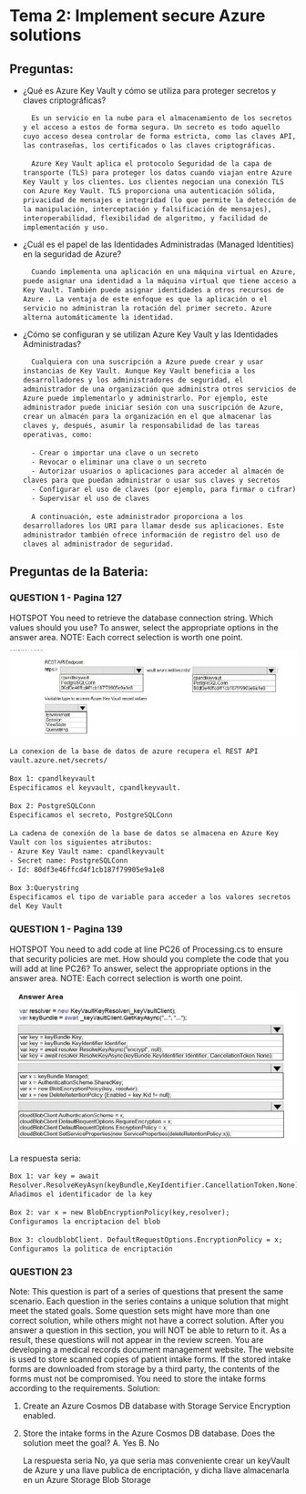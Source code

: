 # Tema 2: Implement secure Azure solutions
## Preguntas:

- ¿Qué es Azure Key Vault y cómo se utiliza para proteger secretos y claves criptográficas?

		Es un servicio en la nube para el almacenamiento de los secretos y el acceso a estos de forma segura. Un secreto es todo aquello cuyo acceso desea controlar de forma estricta, como las claves API, las contraseñas, los certificados o las claves criptográficas. 
		
		Azure Key Vault aplica el protocolo Seguridad de la capa de transporte (TLS) para proteger los datos cuando viajan entre Azure Key Vault y los clientes. Los clientes negocian una conexión TLS con Azure Key Vault. TLS proporciona una autenticación sólida, privacidad de mensajes e integridad (lo que permite la detección de la manipulación, interceptación y falsificación de mensajes), interoperabilidad, flexibilidad de algoritmo, y facilidad de implementación y uso.
	
- ¿Cuál es el papel de las Identidades Administradas (Managed Identities) en la seguridad
de Azure?

		Cuando implementa una aplicación en una máquina virtual en Azure, puede asignar una identidad a la máquina virtual que tiene acceso a Key Vault. También puede asignar identidades a otros recursos de Azure . La ventaja de este enfoque es que la aplicación o el servicio no administran la rotación del primer secreto. Azure alterna automáticamente la identidad. 

- ¿Cómo se configuran y se utilizan Azure Key Vault y las Identidades Administradas?

        Cualquiera con una suscripción a Azure puede crear y usar instancias de Key Vault. Aunque Key Vault beneficia a los desarrolladores y los administradores de seguridad, el administrador de una organización que administra otros servicios de Azure puede implementarlo y administrarlo. Por ejemplo, este administrador puede iniciar sesión con una suscripción de Azure, crear un almacén para la organización en el que almacenar las claves y, después, asumir la responsabilidad de las tareas operativas, como:
        
        - Crear o importar una clave o un secreto
        - Revocar o eliminar una clave o un secreto
        - Autorizar usuarios o aplicaciones para acceder al almacén de claves para que puedan administrar o usar sus claves y secretos
        - Configurar el uso de claves (por ejemplo, para firmar o cifrar)
        - Supervisar el uso de claves
        
        A continuación, este administrador proporciona a los desarrolladores los URI para llamar desde sus aplicaciones. Este administrador también ofrece información de registro del uso de claves al administrador de seguridad.

  

## Preguntas de la Bateria:

### QUESTION 1 - Pagina 127
HOTSPOT
You need to retrieve the database connection string.
Which values should you use? To answer, select the appropriate options in the answer area.
NOTE: Each correct selection is worth one point.

![Tema1_Pregunta1](imagenes\Tema1_Pregunta2.JPG)

    La conexion de la base de datos de azure recupera el REST API vault.azure.net/secrets/
    
    Box 1: cpandlkeyvault
    Especificamos el keyvault, cpandlkeyvault.
    
    Box 2: PostgreSQLConn
    Especificamos el secreto, PostgreSQLConn
    
    La cadena de conexión de la base de datos se almacena en Azure Key Vault con los siguientes atributos:
    - Azure Key Vault name: cpandlkeyvault
    - Secret name: PostgreSQLConn
    - Id: 80df3e46ffcd4f1cb187f79905e9a1e8
    
    Box 3:Querystring
    Especificamos el tipo de variable para acceder a los valores secretos del Key Vault



### QUESTION 1 - Pagina 139

HOTSPOT
You need to add code at line PC26 of Processing.cs to ensure that security policies are met.
How should you complete the code that you will add at line PC26? To answer, select the appropriate
options in the answer area.
NOTE: Each correct selection is worth one point.

![Tema1_Pregunta1](imagenes\Tema1_Pregunta1.JPG)

La respuesta seria:

    Box 1: var key = await Resolver.ResolveKeyAsyn(keyBundle,KeyIdentifier.CancellationToken.None);
    Añadimos el identificador de la key
    
    Box 2: var x = new BlobEncryptionPolicy(key,resolver);
    Configuramos la encriptacion del blob
    
    Box 3: cloudblobClient. DefaultRequestOptions.EncryptionPolicy = x;
    Configuramos la politica de encriptación

### QUESTION 23
Note: This question is part of a series of questions that present the same scenario. Each question
in the series contains a unique solution that might meet the stated goals. Some question sets might
have more than one correct solution, while others might not have a correct solution.
After you answer a question in this section, you will NOT be able to return to it. As a result, these
questions will not appear in the review screen.
You are developing a medical records document management website. The website is used to store
scanned copies of patient intake forms.
If the stored intake forms are downloaded from storage by a third party, the contents of the forms must not
be compromised.
You need to store the intake forms according to the requirements.
Solution:
1. Create an Azure Cosmos DB database with Storage Service Encryption enabled.
2. Store the intake forms in the Azure Cosmos DB database.
Does the solution meet the goal?
A. Yes
B. No

    La respuesta seria No, ya que seria mas conveniente crear un keyVault de Azure y una llave publica de encriptación, y dicha llave almacenarla en un Azure Storage Blob Storage